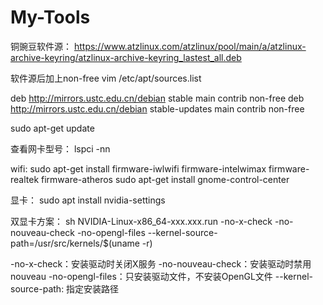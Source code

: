 # My-Tools

铜豌豆软件源：
https://www.atzlinux.com/atzlinux/pool/main/a/atzlinux-archive-keyring/atzlinux-archive-keyring_lastest_all.deb

软件源后加上non-free
vim /etc/apt/sources.list

deb http://mirrors.ustc.edu.cn/debian stable main contrib non-free
deb http://mirrors.ustc.edu.cn/debian stable-updates main contrib non-free

sudo apt-get update

查看网卡型号：
lspci -nn

wifi:
sudo apt-get install firmware-iwlwifi firmware-intelwimax firmware-realtek firmware-atheros
sudo apt-get install gnome-control-center

显卡：
sudo apt install nvidia-settings

双显卡方案：
sh NVIDIA-Linux-x86_64-xxx.xxx.run -no-x-check -no-nouveau-check -no-opengl-files --kernel-source-path=/usr/src/kernels/$(uname -r)

-no-x-check：安装驱动时关闭X服务
-no-nouveau-check：安装驱动时禁用nouveau
-no-opengl-files：只安装驱动文件，不安装OpenGL文件
--kernel-source-path: 指定安装路径
